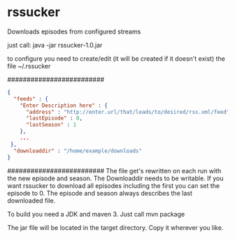 rssucker
========

Downloads episodes from configured streams

just call:
java -jar rssucker-1.0.jar

to configure you need to create/edit (it will be created if it doesn't exist) the file ~/.rssucker

#########################
```json
{
  "feeds" : {
    "Enter Description here" : {
      "address" : "http://enter.url/that/leads/to/desired/rss.xml/feed",
      "lastEpisode" : 0,
      "lastSeason" : 1
    },
	...
 },
  "downloaddir" : "/home/example/downloads"
}
```
#########################
The file get's rewritten on each run with the new episode and season.
The Downloaddir needs to be writable.
If you want rssucker to download all episodes including the first you can set the episode to 0.
The episode and season always describes the last downloaded file.

To build you need a JDK and maven 3.
Just call
   mvn package

The jar file will be located in the target directory. Copy it wherever you like.
